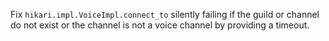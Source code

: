 Fix `hikari.impl.VoiceImpl.connect_to` silently failing if the guild or channel do not exist or the channel is not a voice channel by providing a timeout.
